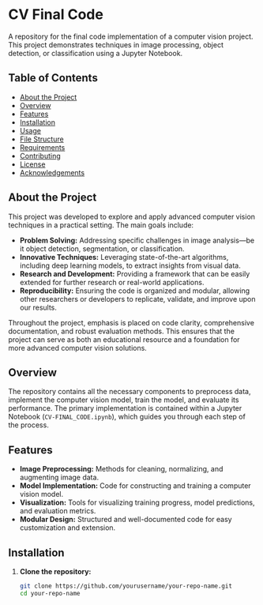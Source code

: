 # CV Final Code

A repository for the final code implementation of a computer vision project. This project demonstrates techniques in image processing, object detection, or classification using a Jupyter Notebook.

## Table of Contents

- [About the Project](#about-the-project)
- [Overview](#overview)
- [Features](#features)
- [Installation](#installation)
- [Usage](#usage)
- [File Structure](#file-structure)
- [Requirements](#requirements)
- [Contributing](#contributing)
- [License](#license)
- [Acknowledgements](#acknowledgements)

## About the Project

This project was developed to explore and apply advanced computer vision techniques in a practical setting. The main goals include:

- **Problem Solving:** Addressing specific challenges in image analysis—be it object detection, segmentation, or classification.
- **Innovative Techniques:** Leveraging state-of-the-art algorithms, including deep learning models, to extract insights from visual data.
- **Research and Development:** Providing a framework that can be easily extended for further research or real-world applications.
- **Reproducibility:** Ensuring the code is organized and modular, allowing other researchers or developers to replicate, validate, and improve upon our results.

Throughout the project, emphasis is placed on code clarity, comprehensive documentation, and robust evaluation methods. This ensures that the project can serve as both an educational resource and a foundation for more advanced computer vision solutions.

## Overview

The repository contains all the necessary components to preprocess data, implement the computer vision model, train the model, and evaluate its performance. The primary implementation is contained within a Jupyter Notebook (`CV-FINAL_CODE.ipynb`), which guides you through each step of the process.

## Features

- **Image Preprocessing:** Methods for cleaning, normalizing, and augmenting image data.
- **Model Implementation:** Code for constructing and training a computer vision model.
- **Visualization:** Tools for visualizing training progress, model predictions, and evaluation metrics.
- **Modular Design:** Structured and well-documented code for easy customization and extension.

## Installation

1. **Clone the repository:**

   ```bash
   git clone https://github.com/yourusername/your-repo-name.git
   cd your-repo-name
